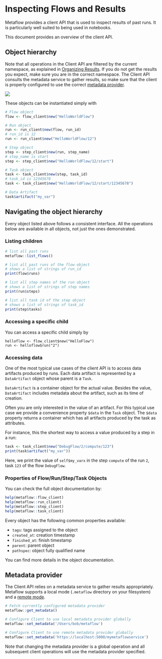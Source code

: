 # Inspecting Flows and Results

Metaflow provides a client API that is used to inspect results of past runs. It is
particularly well suited to being used in notebooks.

This document provides an overview of the client API.

## Object hierarchy

Note that all operations in the Client API are filtered by the current namespace, as
explained in [Organizing Results](tagging). If you do not get the results you expect,
make sure you are in the correct namespace. The Client API consults the metadata service
to gather results, so make sure that the client is properly configured to use the
correct [metadata provider](client#metadata-provider).

![](/assets/hierarchy.png)

These objects can be instantiated simply with

```r
# Flow object
flow <- flow_client$new("HelloWorldFlow")

# Run object
run <- run_client$new(flow, run_id)
# run_id is 12
run <- run_client$new("HelloWorldFlow/12")

# Step object
step <- step_client$new(run, step_name)
# step_name is start
step <- step_client$new("HelloWorldFlow/12/start")

# Task object
task <- task_client$new(step, task_id)
# task_id is 12345678
task <- task_client$new("HelloWorldFlow/12/start/12345678")

# Data Artifact
task$artifact("my_var")
```

## Navigating the object hierarchy

Every object listed above follows a consistent interface. All the operations below are
available in all objects, not just the ones demonstrated.

### Listing children

```r
# list all past runs
metaflow::list_flows()

# list all past runs of the flow object
# shows a list of strings of run_id
print(flow$runs)

# list all step names of the run object
# shows a list of strings of step names
print(run$steps)

# list all task id of the step object
# shows a list of strings of task_id
print(step$tasks)
```

### Accessing a specific child

You can access a specific child simply by

```text
helloflow <- flow_client$new("HelloFlow")
run <- helloflow$run("2")
```

### Accessing data

One of the most typical use cases of the client API is to access data artifacts produced
by runs. Each data artifact is represented by a `DataArtifact` object whose parent is a
`Task`.

`DataArtifact` is a container object for the actual value. Besides the value,
`DataArtifact` includes metadata about the artifact, such as its time of creation.

Often you are only interested in the value of an artifact. For this typical use case we
provide a convenience property `$data` in the `Task` object. The `$data` property
returns a container which has all artifacts produced by the task as attributes.

For instance, this the shortest way to access a value produced by a step in a run:

```r
task <- task_client$new("DebugFlow/2/compute/123")
print(task$artifact("my_var"))
```

Here, we print the value of `self$my_varx` in the step `compute` of the run `2`, task
`123` of the flow `DebugFlow`.

### Properties of Flow/Run/Step/Task Objects

You can check the full object documentation by:

```r
help(metaflow::flow_client)
help(metaflow::run_client)
help(metaflow::step_client)
help(metaflow::task_client)
```

Every object has the following common properties available:

- `tags`: tags assigned to the object
- `created_at`: creation timestamp
- `finished_at`: finish timestamp
- `parent`: parent object
- `pathspec`: object fully qualified name

You can find more details in the object documentation.

## Metadata provider

The Client API relies on a metadata service to gather results appropriately. Metaflow
supports a local mode \(`.metaflow` directory on your filesystem\) and a [remote
mode](https://github.com/Netflix/metaflow-service).

```r
# Fetch currently configured metadata provider
metaflow::get_metadata()

# Configure Client to use local metadata provider globally
metaflow::set_metadata('/Users/bob/metaflow')

# Configure Client to use remote metadata provider globally
metaflow::set_metadata('https://localhost:5000/mymetaflowservice')
```

Note that changing the metadata provider is a global operation and all subsequent client
operations will use the metadata provider specified.
